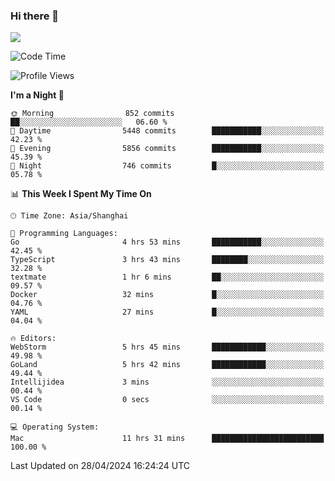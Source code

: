 ### Hi there 👋

<!--
**JJAYCHEN1e/jjaychen1e** is a ✨ _special_ ✨ repository because its `README.md` (this file) appears on your GitHub profile.

Here are some ideas to get you started:

- 🔭 I’m currently working on ...
- 🌱 I’m currently learning ...
- 👯 I’m looking to collaborate on ...
- 🤔 I’m looking for help with ...
- 💬 Ask me about ...
- 📫 How to reach me: ...
- 😄 Pronouns: ...
- ⚡ Fun fact: ...
-->

[![](https://github-readme-stats.vercel.app/api?username=jjaychen1e&show_icons=true)](https://github.com/jjaychen1e/github-readme-stats?count_private=true)

<!--START_SECTION:waka-->
![Code Time](http://img.shields.io/badge/Code%20Time-1%2C132%20hrs%2041%20mins-blue)

![Profile Views](http://img.shields.io/badge/Profile%20Views-5-blue)

**I'm a Night 🦉** 

```text
🌞 Morning                852 commits         ██░░░░░░░░░░░░░░░░░░░░░░░   06.60 % 
🌆 Daytime                5448 commits        ███████████░░░░░░░░░░░░░░   42.23 % 
🌃 Evening                5856 commits        ███████████░░░░░░░░░░░░░░   45.39 % 
🌙 Night                  746 commits         █░░░░░░░░░░░░░░░░░░░░░░░░   05.78 % 
```


📊 **This Week I Spent My Time On** 

```text
🕑︎ Time Zone: Asia/Shanghai

💬 Programming Languages: 
Go                       4 hrs 53 mins       ███████████░░░░░░░░░░░░░░   42.45 % 
TypeScript               3 hrs 43 mins       ████████░░░░░░░░░░░░░░░░░   32.28 % 
textmate                 1 hr 6 mins         ██░░░░░░░░░░░░░░░░░░░░░░░   09.57 % 
Docker                   32 mins             █░░░░░░░░░░░░░░░░░░░░░░░░   04.76 % 
YAML                     27 mins             █░░░░░░░░░░░░░░░░░░░░░░░░   04.04 % 

🔥 Editors: 
WebStorm                 5 hrs 45 mins       ████████████░░░░░░░░░░░░░   49.98 % 
GoLand                   5 hrs 42 mins       ████████████░░░░░░░░░░░░░   49.44 % 
Intellijidea             3 mins              ░░░░░░░░░░░░░░░░░░░░░░░░░   00.44 % 
VS Code                  0 secs              ░░░░░░░░░░░░░░░░░░░░░░░░░   00.14 % 

💻 Operating System: 
Mac                      11 hrs 31 mins      █████████████████████████   100.00 % 
```


 Last Updated on 28/04/2024 16:24:24 UTC
<!--END_SECTION:waka-->
